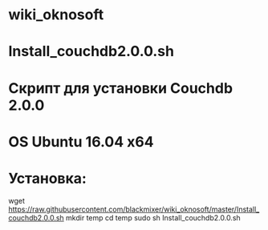 # wiki_oknosoft

# Install_couchdb2.0.0.sh 
# Скрипт для установки Couchdb 2.0.0 
# OS Ubuntu 16.04 x64
# Установка:
wget https://raw.githubusercontent.com/blackmixer/wiki_oknosoft/master/Install_couchdb2.0.0.sh 
mkdir temp 
cd temp
sudo sh Install_couchdb2.0.0.sh 

